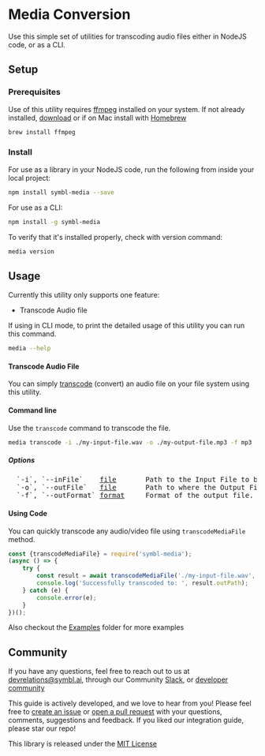# Media Conversion

 Use this simple set of utilities for transcoding audio files either in NodeJS code, or as a CLI.

## Setup 

### Prerequisites
Use of this utility requires [ffmpeg](http://www.ffmpeg.org/) installed on your system.  If not already installed, [download](http://www.ffmpeg.org/download.html) or if on Mac install with [Homebrew](https://brew.sh/)

```bash
brew install ffmpeg
```

### Install
For use as a library in your NodeJS code, run the following from inside your local project:

```bash
npm install symbl-media --save
```

For use as a CLI: 

```bash
npm install -g symbl-media
```

To verify that it's installed properly, check with version command:

```bash
media version
```

## Usage
Currently this utility only supports one feature:
* Transcode Audio file

If using in CLI mode, to print the detailed usage of this utility you can run this command.
```bash
media --help
```

#### Transcode Audio File

You can simply [transcode](https://en.wikipedia.org/wiki/Transcoding) (convert) an audio file on your file system using this utility.

#### Command line
Use the `transcode` command to transcode the file.

```bash
media transcode -i ./my-input-file.wav -o ./my-output-file.mp3 -f mp3
```
##### Options
<pre>
  `-i`, `--inFile`    <u>file</u>       Path to the Input File to be transcoded.                   
  `-o`, `--outFile`   <u>file</u>       Path to where the Output File should be saved.             
  `-f`, `--outFormat` <u>format</u>     Format of the output file. For example: mp3, wav, aac etc. 
</pre>

#### Using Code
You can quickly transcode any audio/video file using `transcodeMediaFile` method.

```javascript
const {transcodeMediaFile} = require('symbl-media');
(async () => {
    try {
        const result = await transcodeMediaFile('./my-input-file.wav', 'my-output-file.mp3', 'mp3');
        console.log('Successfully transcoded to: ', result.outPath);
    } catch (e) {
        console.error(e);
    }
})();
```
Also checkout the [Examples](examples) folder for more examples

## Community 

If you have any questions, feel free to reach out to us at devrelations@symbl.ai, through our Community [Slack][slack], or [developer community][developer_community]

This guide is actively developed, and we love to hear from you! Please feel free to [create an issue][issues] or [open a pull request][pulls] with your questions, comments, suggestions and feedback.  If you liked our integration guide, please star our repo!

This library is released under the [MIT License][license]

[license]: LICENSE.txt
[telephony]: https://docs.symbl.ai/docs/telephony/overview/post-api
[websocket]: https://docs.symbl.ai/docs/streamingapi/overview/introduction
[developer_community]: https://community.symbl.ai/?_ga=2.134156042.526040298.1609788827-1505817196.1609788827
[signup]: https://platform.symbl.ai/?_ga=2.63499307.526040298.1609788827-1505817196.1609788827
[issues]: https://github.com/symblai/symbl-media/issues
[pulls]: https://github.com/symblai/symbl-media/pulls
[slack]: https://join.slack.com/t/symbldotai/shared_invite/zt-4sic2s11-D3x496pll8UHSJ89cm78CA
